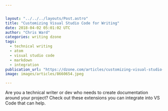 ```yaml
---


layout: "../../../layouts/Post.astro"
title: "Customizing Visual Studio Code for Writing"
date: 2018-04-02 05:01:02 UTC
author: "Chris Ward"
categories: writing dzone
tags:
  - technical writing
  - atom
  - visual studio code
  - markdown
  - integration
publication_url: "https://dzone.com/articles/customizing-visual-studio-code-for-writing"
image: images/articles/8660654.jpeg

---
```

Are you a technical writer or dev who needs to create documentation around your project? Check out these extensions you can integrate into VS Code that can help.

